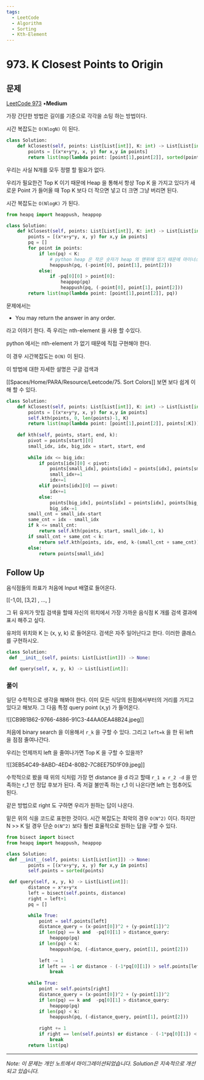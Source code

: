 ```yaml
---
tags:
  - LeetCode
  - Algorithm
  - Sorting
  - Kth-Element
---
```


# 973. K Closest Points to Origin

## 문제

[LeetCode 973](https://leetcode.com/problems/k-closest-points-to-origin/) •**Medium**

가장 간단한 방법은 길이를 기준으로 각각을 소팅 하는 방법이다.

시간 복잡도는 `O(NlogN)` 이 된다.

```python
class Solution:
    def kClosest(self, points: List[List[int]], K: int) -> List[List[int]]:
        points = [(x*x+y*y, x, y) for x,y in points]
        return list(map(lambda point: [point[1],point[2]], sorted(points)[:K]))
```

우리는 사실 N개를 모두 정렬 할 필요가 없다.

우리가 필요한건 Top K 이기 때문에 Heap 을 통해서 항상 Top K 을 가지고 있다가 새로운 Point 가 들어올 때 Top K 보다 더 작으면 넣고 더 크면 그냥 버리면 된다.

시간 복잡도는 `O(NlogK)` 가 된다.

```python
from heapq import heappush, heappop

class Solution:
    def kClosest(self, points: List[List[int]], K: int) -> List[List[int]]:
        points = [(x*x+y*y, x, y) for x,y in points]
        pq = []
        for point in points:
            if len(pq) < K:
                # python heap 은 작은 숫자가 heap 의 맨위에 있기 때문에 마이너스를 곱해서 큰 수가 먼저 나오게 한다.
                heappush(pq, (-point[0], point[1], point[2]))
            else:
                if -pq[0][0] > point[0]:
                    heappop(pq)
                    heappush(pq, (-point[0], point[1], point[2]))
        return list(map(lambda point: [point[1],point[2]], pq))
```

문제에서는

- You may return the answer in any order.

라고 이야기 한다. 즉 우리는 nth-element 을 사용 할 수있다.

python 에서는 nth-element 가 없기 때문에 직접 구현해야 한다.

이 경우 시간복잡도는 `O(N)` 이 된다.

이 방법에 대한 자세한 설명은 구글 검색과

[[Spaces/Home/PARA/Resource/Leetcode/75. Sort Colors]] 보면 보다 쉽게 이해 할 수 있다.

```python
class Solution:
    def kClosest(self, points: List[List[int]], K: int) -> List[List[int]]:
        points = [(x*x+y*y, x, y) for x,y in points]
        self.kth(points, 0, len(points)-1, K)
        return list(map(lambda point: [point[1],point[2]], points[:K]))
    
    def kth(self, points, start, end, k):
        pivot = points[start][0]
        small_idx, idx, big_idx = start, start, end
        
        while idx <= big_idx:
            if points[idx][0] < pivot:
                points[small_idx], points[idx] = points[idx], points[small_idx]
                small_idx+=1
                idx+=1
            elif points[idx][0] == pivot:
                idx+=1
            else:
                points[big_idx], points[idx] = points[idx], points[big_idx]
                big_idx-=1
        small_cnt = small_idx-start
        same_cnt = idx - small_idx
        if k <= small_cnt:
            return self.kth(points, start, small_idx-1, k)
        if small_cnt + same_cnt < k:
            return self.kth(points, idx, end, k-(small_cnt + same_cnt))
        else:
            return points[small_idx]
```

## Follow Up

음식점들의 좌표가 처음에 Input 배열로 들어온다.

[[-1,0], [3,2] , ..., ]

그 뒤 유저가 맛집 검색을 할때 자신의 위치에서 가장 가까운 음식점 K 개를 검색 결과에 표시 해주고 싶다.

유저의 위치와 K 는 (x, y, k) 로 들어온다. 검색은 자주 일어난다고 한다. 이러한 클래스를 구현하시오.

```python
class Solution:
 def __init__(self, points: List[List[int]]) -> None:

 def query(self, x, y, k) -> List[List[int]]:
```

### 풀이

일단 수학적으로 생각을 해봐야 한다. 이미 모든 식당의 원점에서부터의 거리를 가지고 있다고 해보자. 그 다음 특정 query point (x,y) 가 들어온다.

![[CB9B1B62-9766-4886-91C3-44AA0EA48B24.jpeg]]

처음에 binary search 을 이용해서 `r_k` 을 구할 수 있다. 그리고 `left=k` 을 한 뒤 left 을 점점 줄여나간다.

우리는 언제까지 left 을 줄여나가면 Top K 을 구할 수 있을까?

![[3EB54C49-8ABD-4ED4-80B2-7C8EE75D1F09.jpeg]]

수학적으로 봤을 때 위의 식처럼 가장 먼 distance 을 d 라고 할때 `r_1 ≥ r_2 -d` 을 만족하는 r_1 만 정답 후보가 된다. 즉 저걸 불만족 하는 r_1 이 나온다면 left 는 멈추어도 된다.

같은 방법으로 right 도 구하면 우리가 원하는 답이 나온다.

밑은 위의 식을 코드로 표현한 것이다. 시간 복잡도는 최악의 경우 `O(N^2)` 이다. 하지만 N >> K 일 경우 단순 `O(N^2)` 보다 훨씬 효율적으로 원하는 답을 구할 수 있다.

```python
from bisect import bisect
from heapq import heappush, heappop

class Solution:
 def __init__(self, points: List[List[int]]) -> None:
        points = [(x*x+y*y, x, y) for x,y in points]
        self.points = sorted(points)

 def query(self, x, y, k) -> List[List[int]]:
        distance = x*x+y*x
        left = bisect(self.points, distance)
        right = left+1
        pq = []

        while True:
            point = self.points[left]
            distance_query = (x-point[0])^2 + (y-point[1])^2
            if len(pq) == k and  -pq[0][1] > distance_query:
                heappop(pq)
            if len(pq) < k:    
                heappush(pq, (-distance_query, point[1], point[2]))
                
            left -= 1
            if left == -1 or distance - (-1*pq[0][1]) > self.points[left][0]:
                break
        
        while True:
            point = self.points[right]
            distance_query = (x-point[0])^2 + (y-point[1])^2
            if len(pq) == k and  -pq[0][1] > distance_query:
                heappop(pq)
            if len(pq) < k:    
                heappush(pq, (-distance_query, point[1], point[2]))
                
            right += 1
            if right == len(self.points) or distance - (-1*pq[0][1]) < self.points[right][0]:
                break
        return list(pq)
```

---

*Note: 이 문제는 개인 노트에서 마이그레이션되었습니다. Solution은 지속적으로 개선되고 있습니다.*
